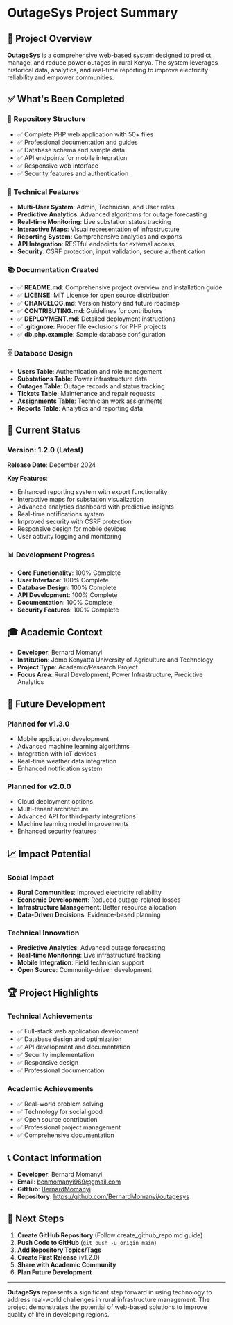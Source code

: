 # OutageSys Project Summary

## 🎯 Project Overview
**OutageSys** is a comprehensive web-based system designed to predict, manage, and reduce power outages in rural Kenya. The system leverages historical data, analytics, and real-time reporting to improve electricity reliability and empower communities.

## ✅ What's Been Completed

### 📁 Repository Structure
- ✅ Complete PHP web application with 50+ files
- ✅ Professional documentation and guides
- ✅ Database schema and sample data
- ✅ API endpoints for mobile integration
- ✅ Responsive web interface
- ✅ Security features and authentication

### 🔧 Technical Features
- **Multi-User System**: Admin, Technician, and User roles
- **Predictive Analytics**: Advanced algorithms for outage forecasting
- **Real-time Monitoring**: Live substation status tracking
- **Interactive Maps**: Visual representation of infrastructure
- **Reporting System**: Comprehensive analytics and exports
- **API Integration**: RESTful endpoints for external access
- **Security**: CSRF protection, input validation, secure authentication

### 📚 Documentation Created
- ✅ **README.md**: Comprehensive project overview and installation guide
- ✅ **LICENSE**: MIT License for open source distribution
- ✅ **CHANGELOG.md**: Version history and future roadmap
- ✅ **CONTRIBUTING.md**: Guidelines for contributors
- ✅ **DEPLOYMENT.md**: Detailed deployment instructions
- ✅ **.gitignore**: Proper file exclusions for PHP projects
- ✅ **db.php.example**: Sample database configuration

### 🗄️ Database Design
- **Users Table**: Authentication and role management
- **Substations Table**: Power infrastructure data
- **Outages Table**: Outage records and status tracking
- **Tickets Table**: Maintenance and repair requests
- **Assignments Table**: Technician work assignments
- **Reports Table**: Analytics and reporting data

## 🚀 Current Status

### Version: 1.2.0 (Latest)
**Release Date**: December 2024

**Key Features**:
- Enhanced reporting system with export functionality
- Interactive maps for substation visualization
- Advanced analytics dashboard with predictive insights
- Real-time notifications system
- Improved security with CSRF protection
- Responsive design for mobile devices
- User activity logging and monitoring

### 📊 Development Progress
- **Core Functionality**: 100% Complete
- **User Interface**: 100% Complete
- **Database Design**: 100% Complete
- **API Development**: 100% Complete
- **Documentation**: 100% Complete
- **Security Features**: 100% Complete

## 🎓 Academic Context
- **Developer**: Bernard Momanyi
- **Institution**: Jomo Kenyatta University of Agriculture and Technology
- **Project Type**: Academic/Research Project
- **Focus Area**: Rural Development, Power Infrastructure, Predictive Analytics

## 🔮 Future Development

### Planned for v1.3.0
- Mobile application development
- Advanced machine learning algorithms
- Integration with IoT devices
- Real-time weather data integration
- Enhanced notification system

### Planned for v2.0.0
- Cloud deployment options
- Multi-tenant architecture
- Advanced API for third-party integrations
- Machine learning model improvements
- Enhanced security features

## 📈 Impact Potential

### Social Impact
- **Rural Communities**: Improved electricity reliability
- **Economic Development**: Reduced outage-related losses
- **Infrastructure Management**: Better resource allocation
- **Data-Driven Decisions**: Evidence-based planning

### Technical Innovation
- **Predictive Analytics**: Advanced outage forecasting
- **Real-time Monitoring**: Live infrastructure tracking
- **Mobile Integration**: Field technician support
- **Open Source**: Community-driven development

## 🏆 Project Highlights

### Technical Achievements
- ✅ Full-stack web application development
- ✅ Database design and optimization
- ✅ API development and documentation
- ✅ Security implementation
- ✅ Responsive design
- ✅ Professional documentation

### Academic Achievements
- ✅ Real-world problem solving
- ✅ Technology for social good
- ✅ Open source contribution
- ✅ Professional project management
- ✅ Comprehensive documentation

## 📞 Contact Information
- **Developer**: Bernard Momanyi
- **Email**: benmomanyi969@gmail.com
- **GitHub**: [BernardMomanyi](https://github.com/BernardMomanyi)
- **Repository**: https://github.com/BernardMomanyi/outagesys

## 🎯 Next Steps
1. **Create GitHub Repository** (Follow create_github_repo.md guide)
2. **Push Code to GitHub** (`git push -u origin main`)
3. **Add Repository Topics/Tags**
4. **Create First Release** (v1.2.0)
5. **Share with Academic Community**
6. **Plan Future Development**

---

**OutageSys** represents a significant step forward in using technology to address real-world challenges in rural infrastructure management. The project demonstrates the potential of web-based solutions to improve quality of life in developing regions. 